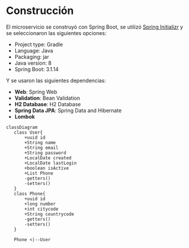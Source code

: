 # Construcción
El microservicio se construyó con Spring Boot, se utilizó [Spring Initializr](https://start.spring.io) y se seleccionaron las siguientes opciones:
* Project type: Gradle
* Language: Java
* Packaging: jar
* Java version: 8
* Spring Boot: 3.1.14

Y se usaron las siguientes dependencias:
* **Web**: Spring Web
* **Validation**: Bean Validation
* **H2 Database**: H2 Database
* **Spring Data JPA**: Spring Data and Hibernate
* **Lombok**

```mermaid
classDiagram
   class User{
       +uuid id
       +String name
       +String email
       +String password
       +LocalDate created
       +LocalDate lastLogin
       +boolean isActive
       +List Phone 
       -getters()
       -setters()
   } 
   class Phone{
       +uuid id
       +long number
       +int citycode
       +String countrycode
       -getters()
       -setters()
   }
   
   Phone <|--User
```
